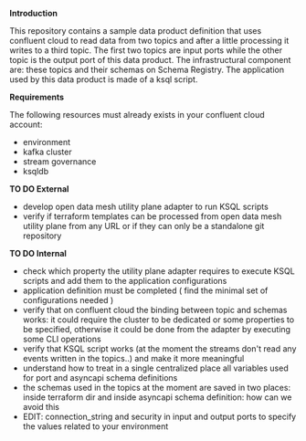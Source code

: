 **Introduction**

This repository contains a sample data product definition that uses confluent cloud to read data from two topics and after a little processing it writes to a third topic. The first two topics are input ports while the other topic is the output port of this data product.
The infrastructural component are: these topics and their schemas on Schema Registry.
The application used by this data product is made of a ksql script.

**Requirements**

The following resources must already exists in your confluent cloud account:
* environment
* kafka cluster
* stream governance
* ksqldb

**TO DO External**

* develop open data mesh utility plane adapter to run KSQL scripts
* verify if terraform templates can be processed from open data mesh utility plane from any URL or if they can only be a standalone git repository

**TO DO Internal**

* check which property the utility plane adapter requires to execute KSQL scripts and add them to the application configurations
* application definition must be completed  ( find the minimal set of configurations needed )
* verify that on confluent cloud the binding between topic and schemas works: it could require the cluster to be dedicated or some properties to be specified, otherwise it could be done from the adapter by executing some CLI operations
* verify that KSQL script works (at the moment the streams don't read any events written in the topics..) and make it more meaningful
* understand how to treat in a single centralized place all variables used for port and asyncapi schema definitions
* the schemas used in the topics at the moment are saved in two places: inside terraform dir and inside asyncapi schema definition: how can we avoid this
* EDIT: connection_string and security in input and output ports to specify the values related to your environment 